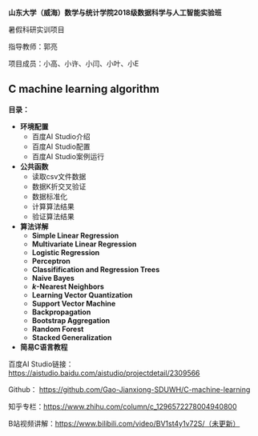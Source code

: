 **山东大学（威海）数学与统计学院2018级数据科学与人工智能实验班**

暑假科研实训项目

指导教师：郭亮

项目成员：小高、小许、小闫、小叶、小E

## C machine learning algorithm

**目录：**

- **环境配置**
  - 百度AI Studio介绍
  - 百度AI Studio配置
  - 百度AI Studio案例运行
- **公共函数**
  - 读取csv文件数据
  - 数据K折交叉验证
  - 数据标准化
  - 计算算法结果
  - 验证算法结果
- **算法详解**
  - **Simple Linear Regression**
  - **Multivariate Linear Regression**
  - **Logistic Regression**
  - **Perceptron**
  - **Classifification and Regression Trees**
  - **Naive Bayes**
  - **$k$-Nearest Neighbors**
  - **Learning Vector Quantization**
  - **Support Vector Machine**
  - **Backpropagation**
  - **Bootstrap Aggregation**
  - **Random Forest**
  - **Stacked Generalization**
- **简易C语言教程**



百度AI Studio链接：https://aistudio.baidu.com/aistudio/projectdetail/2309566

Github： https://github.com/Gao-Jianxiong-SDUWH/C-machine-learning

知乎专栏：https://www.zhihu.com/column/c_1296572278004940800

B站视频讲解：https://www.bilibili.com/video/BV1st4y1v72S/（未更新）
